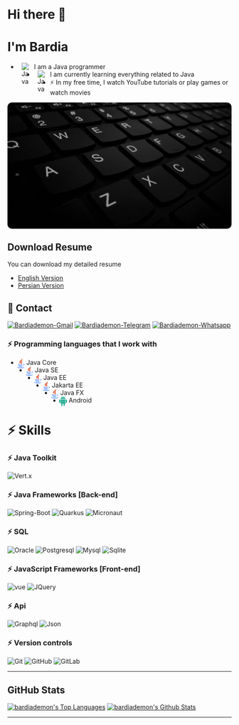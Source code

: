 # Hi there 👋

# I'm Bardia

- [<img style="margin-left: 8px;margin-right: 8px;" align="left" alt="Java" title="Java" width="20px" src="https://www.bardiademon.com/public/icons/java.svg" />][MyWebsite]
  I am a Java programmer
- [<img style="margin-left: 8px;margin-right: 8px;" align="left" alt="Java" title="Java" width="20px" src="https://www.bardiademon.com/public/icons/java.svg" />][MyWebsite]
  I am currently learning everything related to Java</br>
- ⚡ In my free time, I watch YouTube tutorials or play games or watch movies

[<img style="border-radius: 10px" align="center" alt="Java" title="Java" src="images/bardiademon.gif" />][MyWebsite]


## Download Resume
You can download my detailed resume 
- [English Version](https://bardiademon.com/public/cv_en.pdf)
- [Persian Version](https://bardiademon.com/public/cv.pdf)


<h2>📃 Contact</h2>

<div>   
    <a href="mailto:bardiademon@gmail.com" target="_blank"><img src="https://img.shields.io/badge/-Email-0D1117?style=for-the-badge&logo=gmail" alt="Bardiademon-Gmail"></a>
    <a href="https://t.me/bardiademon" target="_blank"><img src="https://img.shields.io/badge/Telegram-0D1117?style=for-the-badge&logo=telegram" alt="Bardiademon-Telegram"></a>
    <a href="https://wa.me/+989177257149" target="_blank"><img src="https://img.shields.io/badge/whatsapp-0D1117?style=for-the-badge&logo=whatsapp" alt="Bardiademon-Whatsapp"></a>
</div>

### ⚡ Programming languages that I work with

- [<img style="margin-left: -5px;;margin-right: 2px" align="left" alt="Java" title="Java" width="22px" src="icons/java.svg" />][MyWebsite]
  Java Core
- [<img style="margin-left: -5px;;margin-right: 2px" align="left" alt="Java" title="Java" width="22px" src="icons/java.svg" />][MyWebsite]
  Java SE
- [<img style="margin-left: -5px;;margin-right: 2px" align="left" alt="Java" title="Java" width="22px" src="icons/java.svg" />][MyWebsite]
  Java EE
- [<img style="margin-left: -5px;;margin-right: 2px" align="left" alt="Java" title="Java" width="22px" src="icons/java.svg" />][MyWebsite]
  Jakarta EE
- [<img style="margin-left: -5px;;margin-right: 2px" align="left" alt="Java" title="Java" width="22px" src="icons/java.svg" />][MyWebsite]
  Java FX
- [<img style="margin-left: -5px;;margin-right: 2px" align="left" alt="Java" title="Java" width="22px" src="icons/android.svg" />][MyWebsite]
  Android

# ⚡ Skills

### ⚡ Java Toolkit

![Vert.x](https://img.shields.io/badge/-vert.x-0D1117?style=for-the-badge&logo=vert.x)

### ⚡ Java Frameworks [Back-end]

![Spring-Boot](https://img.shields.io/badge/-Spring%20boot-0D1117?style=for-the-badge&logo=spring-boot)
![Quarkus](https://img.shields.io/badge/-Quarkus-0D1117?style=for-the-badge&logo=Quarkus)
![Micronaut](https://img.shields.io/badge/-micronaut-0D1117?style=for-the-badge&logo=Micronaut)

### ⚡ SQL

![Oracle](https://img.shields.io/badge/-oracle-0D1117?style=for-the-badge&logo=oracle)
![Postgresql](https://img.shields.io/badge/-Postgresql-0D1117?style=for-the-badge&logo=Postgresql)
![Mysql](https://img.shields.io/badge/-Mysql-0D1117?style=for-the-badge&logo=Mysql)
![Sqlite](https://img.shields.io/badge/-Sqlite-0D1117?style=for-the-badge&logo=Sqlite)

### ⚡ JavaScript Frameworks [Front-end]

![vue](https://img.shields.io/badge/-vue-0D1117?style=for-the-badge&logo=vue)
![JQuery](https://img.shields.io/badge/-JQuery-0D1117?style=for-the-badge&logo=JQuery)

### ⚡ Api

![Graphql](https://img.shields.io/badge/-graphql-0D1117?style=for-the-badge&logo=graphql)
![Json](https://img.shields.io/badge/-Json-0D1117?style=for-the-badge&logo=Json)

### ⚡ Version controls

![Git](https://img.shields.io/badge/-Git-0D1117?style=for-the-badge&logo=Git)
![GitHub](https://img.shields.io/badge/-GitHub-0D1117?style=for-the-badge&logo=GitHub)
![GitLab](https://img.shields.io/badge/-GitLab-0D1117?style=for-the-badge&logo=GitLab)

---

<h2> GitHub Stats</h2>
<div>
    <a href="#"><img alt="bardiademon's Top Languages" src="https://github-readme-stats.vercel.app/api/top-langs/?username=bardiademon&langs_count=10&layout=compact&theme=react&hide_border=true&bg_color=0D1117&title_color=F0DB4F&icon_color=F0DB4F" height="200px" /></a>
    <a href="#"><img alt="bardiademon's Github Stats" src="https://github-readme-stats.vercel.app/api?username=bardiademon&show_icons=true&include_all_commits=true&count_private=true&theme=react&hide_border=true&bg_color=0D1117&title_color=F0DB4F&icon_color=F0DB4F" height="200px" /></a>
</div>

---

[MyWebsite]: https://www.bardiademon.com

[github]: https://github.com/bardiademon

[Instagram]: https://instagram.com/bardianamjoo

[Telegram]: https://t.me/bardiademon

[MyEmail]: mailto:bardiademon@gmail.com

[MyWhatsapp]: https://wa.me/989114907854

